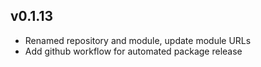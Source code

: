 ## v0.1.13

- Renamed repository and module, update module URLs
- Add github workflow for automated package release